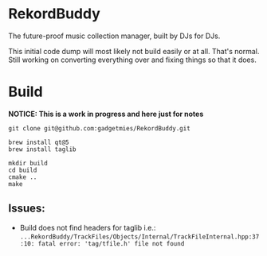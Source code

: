 # RekordBuddy
The future-proof music collection manager, built by DJs for DJs.

This initial code dump will most likely not build easily or at all. That's normal. Still working on converting everything over and fixing things so that it does.

# Build

**NOTICE: This is a work in progress and here just for notes**

```
git clone git@github.com:gadgetmies/RekordBuddy.git

brew install qt@5
brew install taglib

mkdir build
cd build
cmake ..
make
```

## Issues:

* Build does not find headers for taglib i.e.:
`...RekordBuddy/TrackFiles/Objects/Internal/TrackFileInternal.hpp:37:10: fatal error: 'tag/tfile.h' file not found`
